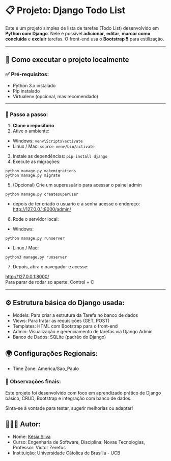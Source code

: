 # 📋 Projeto: Django Todo List

Este é um projeto simples de lista de tarefas (Todo List) desenvolvido em **Python com Django**. Nele é possível **adicionar**, **editar**, **marcar como concluída** e **excluir** tarefas. O front-end usa o **Bootstrap 5** para estilização.

---

## 🚀 Como executar o projeto localmente

### ✅ Pré-requisitos:

- Python 3.x instalado
- Pip instalado
- Virtualenv (opcional, mas recomendado)

---

### 🔧 Passo a passo:

1. **Clone o repositório**
2. Ative o ambiente:
- Windows:
```venv\Scripts\activate```
- Linux / Mac:
```source venv/bin/activate```
3. Instale as dependências:
```pip install django```
4. Execute as migrações:
```
python manage.py makemigrations
python manage.py migrate
```
5.	(Opcional) Crie um superusuário para acessar o painel admin
```
python manage.py createsuperuser
```
- depois de ter criado o usuario e a senha acesse o endereço:
http://127.0.0.1:8000/admin/
6. Rode o servidor local:
- Windows:
```
python manage.py runserver
```
- Linux / Mac:
```
python3 manage.py runserver
```
7. Depois, abra o navegador e acesse:

http://127.0.0.1:8000/
<br>
Para parar de rodar so aperte: Control + C

---

## ⚙️ Estrutura básica do Django usada:

- Models: Para criar a estrutura da Tarefa no banco de dados
- Views: Para tratar as requisições (GET, POST)
- Templates: HTML com Bootstrap para o front-end
- Admin: Visualização e gerenciamento de tarefas via Django Admin
- Banco de Dados: SQLite (padrão do Django)

## 🌍 Configurações Regionais:
- Time Zone: America/Sao_Paulo

### 📌 Observações finais:

Este projeto foi desenvolvido com foco em aprendizado prático de Django básico, CRUD, Bootstrap e integração com banco de dados.

Sinta-se à vontade para testar, sugerir melhorias ou adaptar!

## 👩🏻‍💻 Autor:
- Nome: <a href="https://github.com/kesiasilv">Késia Silva</a>
- Curso: Engenharia de Software, Disciplina: Novas Tecnologias, Professor: Victor Zerefos
- Instituição: Universidade Cátolica de Brasília - UCB








